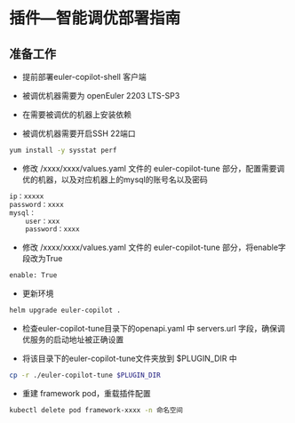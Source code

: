 # 插件—智能调优部署指南

## 准备工作

+  提前部署euler-copilot-shell 客户端

+   被调优机器需要为 openEuler 2203 LTS-SP3

+   在需要被调优的机器上安装依赖

+   被调优机器需要开启SSH 22端口

```bash
yum install -y sysstat perf
```

+   修改 /xxxx/xxxx/values.yaml 文件的 euler-copilot-tune 部分，配置需要调优的机器，以及对应机器上的mysql的账号名以及密码

```bash
ip：xxxxx
password：xxxx
mysql：
	user：xxx
	password：xxxx
```

+   修改 /xxxx/xxxx/values.yaml 文件的 euler-copilot-tune 部分，将enable字段改为True

```bash
enable: True
```

+   更新环境

```bash
helm upgrade euler-copilot .
```

+  检查euler-copilot-tune目录下的openapi.yaml 中 servers.url 字段，确保调优服务的启动地址被正确设置

+  将该目录下的euler-copilot-tune文件夹放到 $PLUGIN_DIR 中

```bash
cp -r ./euler-copilot-tune $PLUGIN_DIR
```

+ 重建 framework pod，重载插件配置
```bash
kubectl delete pod framework-xxxx -n 命名空间
```





